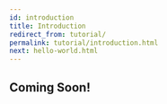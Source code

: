 ```yaml
---
id: introduction
title: Introduction
redirect_from: tutorial/
permalink: tutorial/introduction.html
next: hello-world.html
---
```


## Coming Soon!